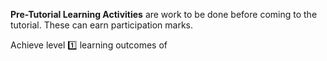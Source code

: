 <panel class="item" header="What is a _Pre-Tutorial Learning Activity_? :zero:" expandable>

**Pre-Tutorial Learning Activities** are work to be done before coming to the tutorial. These can earn participation marks.

  <include name="More about participation marks :zero:" src="../handbook-md/participation.md" dynamic />

</panel>

<Panel class="item" header="T1A1. User Stories :one:" expandable>

Achieve level :one: learning outcomes of <panel header="user stories" src="../../book/requirements/userStories/index.md#main" minimized />


</Panel>
<Panel class="item" header="T1A2. Debugging in IDEs :star::star:">
    <include src="../topics/ide/activities/debug-in-ide.md" />
</Panel>
<Panel class="item" header="T1A3. Start using a task management tool :star::star:">
    <include src="../topics/project/activities/start-using-GTD.md" />
</Panel>
<Panel class="item" header="T1A4. Regression testing using text input/output :star::star:">
    <include src="../topics/testing/activities/regression-testing-using-text.md" />
</Panel>
<Panel class="item" header="T1A5. Use Java Collections, Enums, Varargs :star::star:">
    <include src="../topics/java/activities/collections-enums-varargs.md" />
</Panel>
